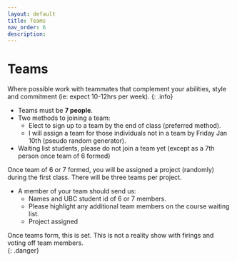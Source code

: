 ```yaml
---
layout: default
title: Teams
nav_order: 6
description:
---
```


# Teams

Where possible work with teammates that complement your abilities, style and commitment (ie: expect 10-12hrs per week).
{: .info}

* Teams must be **7 people**.
* Two methods to joining a team:
    - Elect to sign up to a team by the end of class (preferred method).
    - I will assign a team for those individuals not in a team by Friday Jan 10th (pseudo random generator).
* Waiting list students, please do not join a team yet (except as a 7th person once team of 6 formed)

Once team of 6 or 7 formed, you will be assigned a project (randomly) during the first class. There will be three teams per project.

* A member of your team should send us:
    - Names and UBC student id of 6 or 7 members.
    - Please highlight any additional team members on the course waiting list.
    - Project assigned


Once teams form, this is set. This is not a reality show with firings and voting off team members.  
{: .danger}  

